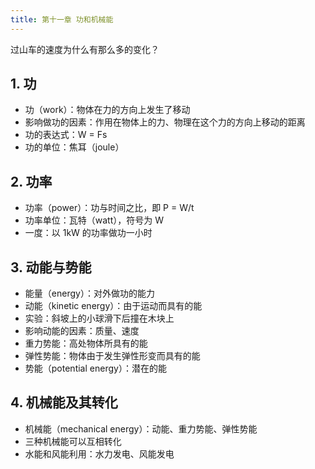 ```yaml
---
title: 第十一章 功和机械能
---
```


过山车的速度为什么有那么多的变化？

## 1. 功

- 功（work）：物体在力的方向上发生了移动
- 影响做功的因素：作用在物体上的力、物理在这个力的方向上移动的距离
- 功的表达式：W = Fs
- 功的单位：焦耳（joule）

## 2. 功率

- 功率（power）：功与时间之比，即 P = W/t
- 功率单位：瓦特（watt），符号为 W
- 一度：以 1kW 的功率做功一小时


## 3. 动能与势能

- 能量（energy）：对外做功的能力
- 动能（kinetic energy）：由于运动而具有的能
- 实验：斜坡上的小球滑下后撞在木块上
- 影响动能的因素：质量、速度
- 重力势能：高处物体所具有的能
- 弹性势能：物体由于发生弹性形变而具有的能
- 势能（potential energy）：潜在的能

## 4. 机械能及其转化

- 机械能（mechanical energy）：动能、重力势能、弹性势能
- 三种机械能可以互相转化
- 水能和风能利用：水力发电、风能发电